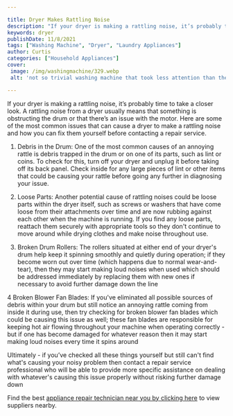 ```yaml
---

title: Dryer Makes Rattling Noise
description: "If your dryer is making a rattling noise, it’s probably time to take a closer look. A rattling noise from a dryer usually means th...continue on"
keywords: dryer
publishDate: 11/8/2021
tags: ["Washing Machine", "Dryer", "Laundry Appliances"]
author: Curtis
categories: ["Household Appliances"]
cover: 
 image: /img/washingmachine/329.webp
 alt: 'not so trivial washing machine that took less attention than they thought'

---
```


If your dryer is making a rattling noise, it’s probably time to take a closer look. A rattling noise from a dryer usually means that something is obstructing the drum or that there’s an issue with the motor. Here are some of the most common issues that can cause a dryer to make a rattling noise and how you can fix them yourself before contacting a repair service.

1. Debris in the Drum: One of the most common causes of an annoying rattle is debris trapped in the drum or on one of its parts, such as lint or coins. To check for this, turn off your dryer and unplug it before taking off its back panel. Check inside for any large pieces of lint or other items that could be causing your rattle before going any further in diagnosing your issue.

2. Loose Parts: Another potential cause of rattling noises could be loose parts within the dryer itself, such as screws or washers that have come loose from their attachments over time and are now rubbing against each other when the machine is running. If you find any loose parts, reattach them securely with appropriate tools so they don't continue to move around while drying clothes and make noise throughout use.

3. Broken Drum Rollers: The rollers situated at either end of your dryer's drum help keep it spinning smoothly and quietly during operation; if they become worn out over time (which happens due to normal wear-and-tear), then they may start making loud noises when used which should be addressed immediately by replacing them with new ones if necessary to avoid further damage down the line 

4 Broken Blower Fan Blades: If you've eliminated all possible sources of debris within your drum but still notice an annoying rattle coming from inside it during use, then try checking for broken blower fan blades which could be causing this issue as well; these fan blades are responsible for keeping hot air flowing throughout your machine when operating correctly - but if one has become damaged for whatever reason then it may start making loud noises every time it spins around 

Ultimately - if you’ve checked all these things yourself but still can't find what's causing your noisy problem then contact a repair service professional who will be able to provide more specific assistance on dealing with whatever's causing this issue properly without risking further damage down

Find the best <a href="/pages/appliance-repair-technicians/">appliance repair technician near you by clicking here</a> to view suppliers nearby.
